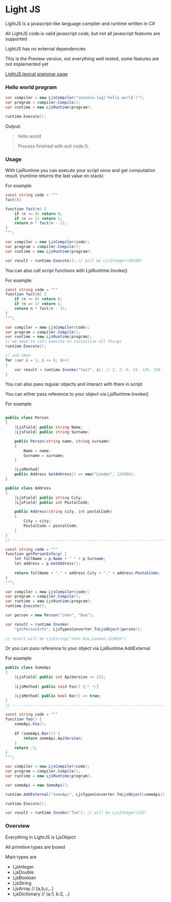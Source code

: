 # Light JS
LightJS is a javascript-like language compiler and runtime written in C#

All LightJS code is valid javascript code, but not all javascript features are supported

LightJS has no external dependencies 

This is the Preview version, not everything well tested, some features are not implemented yet

[LightJS lexical grammar page](LightJS/Docs/lexical_grammar.md)

### Hello world program

```csharp
var compiler = new LjsCompiler("console.log('hello world')");
var program = compiler.Compile();
var runtime = new LjsRuntime(program);

runtime.Execute();
```

Output:

> hello world
>
> Process finished with exit code 0.
> 

### Usage

With LjsRuntime you can execute your script once and get computation result.
(runtime returns the last value on stack)

For example:

```csharp
const string code = """
fact(8)

function fact(n) {
    if (n <= 0) return 0;
    if (n == 1) return 1;
    return n * fact(n - 1); 
}
""";

var compiler = new LjsCompiler(code);
var program = compiler.Compile();
var runtime = new LjsRuntime(program);

var result = runtime.Execute(); // will be LjsInteger(40320)
```
You can also call script functions with LjsRuntime.Invoke()

For example:

```csharp
const string code = """
function fact(n) {
    if (n <= 0) return 0;
    if (n == 1) return 1;
    return n * fact(n - 1); 
}
""";

var compiler = new LjsCompiler(code);
var program = compiler.Compile();
var runtime = new LjsRuntime(program);
// we need to call execute to initailize all things
runtime.Execute();

// and then
for (var i = 1; i <= 6; i++)
{
    var result = runtime.Invoke("fact", i); // 1, 2, 6, 24, 120, 720
}
```
You can also pass regular objects and interact with them in script

You can either pass reference to your object via LjsRuntime.Invoke()

For example:

```csharp

public class Person
{
    [LjsField] public string Name;
    [LjsField] public string Surname;

    public Person(string name, string surname)
    {
        Name = name;
        Surname = surname;
    }

    [LjsMethod]
    public Address GetAddress() => new("London", 123456);
}

public class Address
{
    [LjsField] public string City;
    [LjsField] public int PostalCode;

    public Address(string city, int postalCode)
    {
        City = city;
        PostalCode = postalCode;
    }
}
// -------------------------------------------------------------------

const string code = """
function getPersonInfo(p) {
    let fullName = p.Name + " " + p.Surname;
    let address = p.GetAddress();
    
    return fullName + "," + address.City + "," + address.PostalCode;
}
""";

var compiler = new LjsCompiler(code);
var program = compiler.Compile();
var runtime = new LjsRuntime(program);
runtime.Execute();

var person = new Person("John", "Doe");

var result = runtime.Invoke(
    "getPersonInfo", LjsTypesConverter.ToLjsObject(person));
    
// result will be LjsString("John Doe,London,123456")

```

Or you can pass reference to your object via LjsRuntime.AddExternal

For example:

```csharp
public class SomeApi
{
    [LjsField] public int ApiVersion => 123;
    
    [LjsMethod] public void Foo() {/* */}

    [LjsMethod] public bool Bar() => true;
}
// -------------------------------------------------------------------

const string code = """
function foo() {
    someApi.Foo();
    
    if (someApi.Bar()) {
        return someApi.ApiVersion;
    }
    return -1;
}
""";

var compiler = new LjsCompiler(code);
var program = compiler.Compile();
var runtime = new LjsRuntime(program);

var someApi = new SomeApi();

runtime.AddExternal("someApi", LjsTypesConverter.ToLjsObject(someApi));

runtime.Execute();

var result = runtime.Invoke("foo"); // will be LjsInteger(123)

```


### Overview

Everything in LightJS is LjsObject

All primitive types are boxed

Main types are 
* LjsInteger
* LjsDouble
* LjsBoolean
* LjsString
* LjsArray // [a,b,c,..]
* LjsDictionary // {a:1, b:2, ..}







